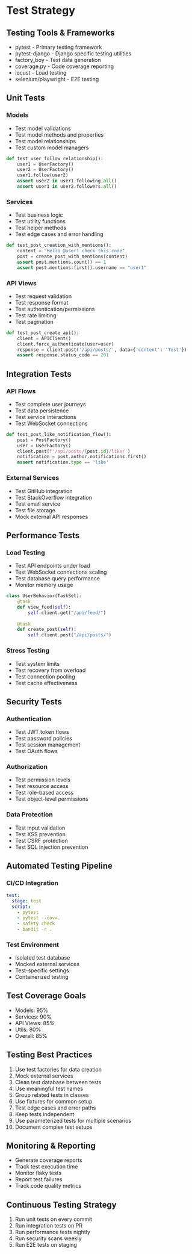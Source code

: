 # Test Strategy

## Testing Tools & Frameworks
- pytest - Primary testing framework
- pytest-django - Django specific testing utilities
- factory_boy - Test data generation
- coverage.py - Code coverage reporting
- locust - Load testing
- selenium/playwright - E2E testing

## Unit Tests

### Models
- Test model validations
- Test model methods and properties
- Test model relationships
- Test custom model managers

```python
def test_user_follow_relationship():
    user1 = UserFactory()
    user2 = UserFactory()
    user1.follow(user2)
    assert user2 in user1.following.all()
    assert user1 in user2.followers.all()
```

### Services
- Test business logic
- Test utility functions
- Test helper methods
- Test edge cases and error handling

```python
def test_post_creation_with_mentions():
    content = "Hello @user1 check this code"
    post = create_post_with_mentions(content)
    assert post.mentions.count() == 1
    assert post.mentions.first().username == "user1"
```

### API Views
- Test request validation
- Test response format
- Test authentication/permissions
- Test rate limiting
- Test pagination

```python
def test_post_create_api():
    client = APIClient()
    client.force_authenticate(user=user)
    response = client.post('/api/posts/', data={'content': 'Test'})
    assert response.status_code == 201
```

## Integration Tests

### API Flows
- Test complete user journeys
- Test data persistence
- Test service interactions
- Test WebSocket connections

```python
def test_post_like_notification_flow():
    post = PostFactory()
    user = UserFactory()
    client.post(f'/api/posts/{post.id}/like/')
    notification = post.author.notifications.first()
    assert notification.type == 'like'
```

### External Services
- Test GitHub integration
- Test StackOverflow integration
- Test email service
- Test file storage
- Mock external API responses

## Performance Tests

### Load Testing
- Test API endpoints under load
- Test WebSocket connections scaling
- Test database query performance
- Monitor memory usage

```python
class UserBehavior(TaskSet):
    @task
    def view_feed(self):
        self.client.get("/api/feed/")
    
    @task
    def create_post(self):
        self.client.post("/api/posts/")
```

### Stress Testing
- Test system limits
- Test recovery from overload
- Test connection pooling
- Test cache effectiveness

## Security Tests

### Authentication
- Test JWT token flows
- Test password policies
- Test session management
- Test OAuth flows

### Authorization
- Test permission levels
- Test resource access
- Test role-based access
- Test object-level permissions

### Data Protection
- Test input validation
- Test XSS prevention
- Test CSRF protection
- Test SQL injection prevention

## Automated Testing Pipeline

### CI/CD Integration
```yaml
test:
  stage: test
  script:
    - pytest
    - pytest --cov=.
    - safety check
    - bandit -r .
```

### Test Environment
- Isolated test database
- Mocked external services
- Test-specific settings
- Containerized testing

## Test Coverage Goals
- Models: 95%
- Services: 90%
- API Views: 85%
- Utils: 80%
- Overall: 85%

## Testing Best Practices
1. Use test factories for data creation
2. Mock external services
3. Clean test database between tests
4. Use meaningful test names
5. Group related tests in classes
6. Use fixtures for common setup
7. Test edge cases and error paths
8. Keep tests independent
9. Use parameterized tests for multiple scenarios
10. Document complex test setups

## Monitoring & Reporting
- Generate coverage reports
- Track test execution time
- Monitor flaky tests
- Report test failures
- Track code quality metrics

## Continuous Testing Strategy
1. Run unit tests on every commit
2. Run integration tests on PR
3. Run performance tests nightly
4. Run security scans weekly
5. Run E2E tests on staging 
